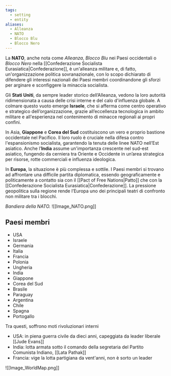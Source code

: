 ```yaml
---
tags:
  - setting
  - entity
aliases:
  - Alleanza
  - NATO
  - Blocco Blu
  - Blocco Nero
---
```

La **NATO**, anche nota come *Alleanza*, *Blocco Blu* nei Paesi occidentali o *Blocco Nero* nella [[Confederazione Socialista Eurasiatica|Confederazione]], è un'alleanza militare e, di fatto, un'organizzazione politica sovranazionale, con lo scopo dichiarato di difendere gli interessi nazionali dei Paesi membri coordinandone gli sforzi per arginare e sconfiggere la minaccia socialista.

Gli **Stati Uniti**, da sempre leader storico dell’Alleanza, vedono la loro autorità ridimensionata a causa delle crisi interne e del calo d'influenza globale. A colmare questo vuoto emerge **Israele**, che si afferma come centro operativo e strategico dell’organizzazione, grazie all’eccellenza tecnologica in ambito militare e all'esperienza nel contenimento di minacce regionali ai propri confini.

In Asia, **Giappone** e **Corea del Sud** costituiscono un vero e proprio bastione occidentale nel Pacifico. Il loro ruolo è cruciale nella difesa contro l'espansionismo socialista, garantendo la tenuta delle linee NATO nell’Est asiatico. Anche l’**India** assume un'importanza crescente nel sud-est asiatico, fungendo da cerniera tra Oriente e Occidente in un’area strategica per risorse, rotte commerciali e influenza ideologica.

In **Europa**, la situazione è più complessa e sottile. I Paesi membri si trovano ad affrontare una difficile partita diplomatica, essendo geograficamente e politicamente a contatto sia con il [[Pact of Free Nations|Patto]] che con la [[Confederazione Socialista Eurasiatica|Confederazione]]. La pressione geopolitica sulla regione rende l’Europa uno dei principali teatri di confronto non militare tra i blocchi.

*Bandiera della NATO.*
![[Image_NATO.png]]

## Paesi membri
- USA
- Israele
- Germania
- Italia
- Francia
- Polonia
- Ungheria
- India
- Giappone
- Corea del Sud
- Brasile
- Paraguay
- Argentina
- Chile
- Spagna
- Portogallo

Tra questi, soffrono moti rivoluzionari interni
- USA: in piena guerra civile da dieci anni, capeggiata da leader liberale [[Jude Evans]]
- India: lotta armata sotto il comando della segretaria del Partito Comunista Indiano, [[Lata Pathak]]
- Francia: vige la lotta partigiana da vent'anni, non è sorto un leader

![[Image_WorldMap.png]]